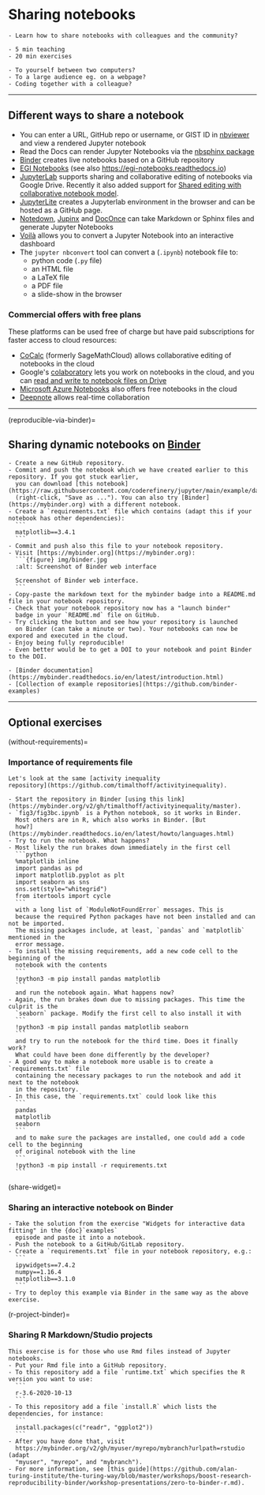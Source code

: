 # Sharing notebooks

```{objectives}
- Learn how to share notebooks with colleagues and the community?
```

```{instructor-note}
- 5 min teaching
- 20 min exercises
```

```{discussion} Nudge your brain: When have you shared your code?
- To yourself between two computers?
- To a large audience eg. on a webpage?
- Coding together with a colleague?
```

---

## Different ways to share a notebook

- You can enter a URL, GitHub repo or username, or GIST ID in [nbviewer](https://nbviewer.jupyter.org/) and view a rendered Jupyter notebook
- Read the Docs can render Jupyter Notebooks via the [nbsphinx package](https://nbsphinx.readthedocs.io/)
- [Binder](https://mybinder.org/) creates live notebooks based on a GitHub repository
- [EGI Notebooks](https://notebooks.egi.eu) (see also https://egi-notebooks.readthedocs.io)
- [JupyterLab](https://github.com/jupyterlab/jupyterlab) supports sharing and collaborative editing of notebooks via Google Drive. Recently
  it also added support for [Shared editing with collaborative notebook model](https://github.com/jupyterlab/jupyterlab/pull/10118).
- [JupyterLite](https://jupyterlite.readthedocs.io/en/latest/) creates a Jupyterlab environment in the browser and can be hosted as a GitHub page.
- [Notedown](https://github.com/aaren/notedown), [Jupinx](https://github.com/QuantEcon/sphinxcontrib-jupyter) and [DocOnce](https://github.com/hplgit/doconce) can take Markdown or Sphinx files and generate Jupyter Notebooks
- [Voilà](https://voila.readthedocs.io/en/stable/) allows you to convert a Jupyter Notebook into an interactive dashboard
- The `jupyter nbconvert` tool can convert a (`.ipynb`) notebook file to:
    - python code (`.py` file)
    - an HTML file
    - a LaTeX file
    - a PDF file
    - a slide-show in the browser


### Commercial offers with free plans

These platforms can be used free of charge but have paid subscriptions for
faster access to cloud resources:

- [CoCalc](https://cocalc.com/) (formerly SageMathCloud) allows collaborative editing of notebooks in the cloud
- Google's [colaboratory](https://colab.research.google.com/) lets you work on notebooks in the cloud, and you can [read and write to notebook files on Drive](https://colab.research.google.com/notebooks/io.ipynb)
- [Microsoft Azure Notebooks](https://notebooks.azure.com/) also offers free notebooks in the cloud
- [Deepnote](https://deepnote.com/) allows real-time collaboration


---

(reproducible-via-binder)=

## Sharing dynamic notebooks on [Binder](https://mybinder.org)

````{exercise} Exercise (20 min): Making your notebooks reproducible by anyone via Binder
- Create a new GitHub repository.
- Commit and push the notebook which we have created earlier to this repository. If you got stuck earlier,
  you can download [this notebook](https://raw.githubusercontent.com/coderefinery/jupyter/main/example/darts.ipynb)
  (right-click, "Save as ..."). You can also try [Binder](https://mybinder.org) with a different notebook.
- Create a `requirements.txt` file which contains (adapt this if your notebook has other dependencies):
  ```
  matplotlib==3.4.1
  ```
- Commit and push also this file to your notebook repository.
- Visit [https://mybinder.org](https://mybinder.org):
  ```{figure} img/binder.jpg
  :alt: Screenshot of Binder web interface

  Screenshot of Binder web interface.
  ```
- Copy-paste the markdown text for the mybinder badge into a README.md file in your notebook repository.
- Check that your notebook repository now has a "launch binder"
  badge in your `README.md` file on GitHub.
- Try clicking the button and see how your repository is launched
  on Binder (can take a minute or two). Your notebooks can now be expored and executed in the cloud.
- Enjoy being fully reproducible!
- Even better would be to get a DOI to your notebook and point Binder to the DOI.
````

```{keypoints} More examples with Binder:
- [Binder documentation](https://mybinder.readthedocs.io/en/latest/introduction.html)
- [Collection of example repositories](https://github.com/binder-examples)
```

---

## Optional exercises

(without-requirements)=

### Importance of requirements file

````{exercise} (Optional) Exercise: what happens without requirements.txt?
Let's look at the same [activity inequality
repository](https://github.com/timalthoff/activityinequality).

- Start the repository in Binder [using this link](https://mybinder.org/v2/gh/timalthoff/activityinequality/master).
- `fig3/fig3bc.ipynb` is a Python notebook, so it works in Binder.
  Most others are in R, which also works in Binder. [But
  how?](https://mybinder.readthedocs.io/en/latest/howto/languages.html)
- Try to run the notebook. What happens?
- Most likely the run brakes down immediately in the first cell
  ```python
  %matplotlib inline
  import pandas as pd
  import matplotlib.pyplot as plt
  import seaborn as sns
  sns.set(style="whitegrid")
  from itertools import cycle
  ```
  with a long list of `ModuleNotFoundError` messages. This is
  because the required Python packages have not been installed and can not be imported.
  The missing packages include, at least, `pandas` and `matplotlib` mentioned in the
  error message.
- To install the missing requirements, add a new code cell to the beginning of the
  notebook with the contents
  ```
  !python3 -m pip install pandas matplotlib
  ```
  and run the notebook again. What happens now?
- Again, the run brakes down due to missing packages. This time the culprit is the
  `seaborn` package. Modify the first cell to also install it with
  ```
  !python3 -m pip install pandas matplotlib seaborn
  ```
  and try to run the notebook for the third time. Does it finally work?
  What could have been done differently by the developer?
- A good way to make a notebook more usable is to create a `requirements.txt` file
  containing the necessary packages to run the notebook and add it next to the notebook
  in the repository.
- In this case, the `requirements.txt` could look like this
  ```
  pandas
  matplotlib
  seaborn
  ```
  and to make sure the packages are installed, one could add a code cell to the beginning
  of original notebook with the line
  ```
  !python3 -m pip install -r requirements.txt
  ```

````

(share-widget)=

### Sharing an interactive notebook on Binder

````{exercise} (Optional) Exercise: share an interactive (ipywidgets) notebook via Binder
- Take the solution from the exercise "Widgets for interactive data fitting" in the {doc}`examples`
  episode and paste it into a notebook.
- Push the notebook to a GitHub/GitLab repository.
- Create a `requirements.txt` file in your notebook repository, e.g.:
  ```
  ipywidgets==7.4.2
  numpy==1.16.4
  matplotlib==3.1.0
  ```
- Try to deploy this example via Binder in the same way as the above exercise.
````

(r-project-binder)=

### Sharing R Markdown/Studio projects

````{exercise} (Optional) Exercise: share R Markdown/R Studio project via Binder
This exercise is for those who use Rmd files instead of Jupyter notebooks.
- Put your Rmd file into a GitHub repository.
- To this repository add a file `runtime.txt` which specifies the R version you want to use:
  ```
  r-3.6-2020-10-13
  ```
- To this repository add a file `install.R` which lists the dependencies, for instance:
  ```
  install.packages(c("readr", "ggplot2"))
  ```
- After you have done that, visit
  https://mybinder.org/v2/gh/myuser/myrepo/mybranch?urlpath=rstudio (adapt
  "myuser", "myrepo", and "mybranch").
- For more information, see [this guide](https://github.com/alan-turing-institute/the-turing-way/blob/master/workshops/boost-research-reproducibility-binder/workshop-presentations/zero-to-binder-r.md).
````

